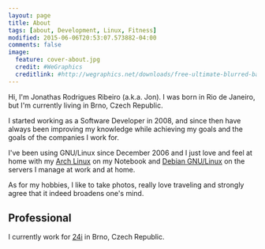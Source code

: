 ```yaml
---
layout: page
title: About
tags: [about, Development, Linux, Fitness]
modified: 2015-06-06T20:53:07.573882-04:00
comments: false
image:
  feature: cover-about.jpg
  credit: #WeGraphics
  creditlink: #http://wegraphics.net/downloads/free-ultimate-blurred-background-pack/
---
```

 
Hi, I'm Jonathas Rodrigues Ribeiro (a.k.a. Jon). I was born in Rio de Janeiro, but I'm currently living in Brno, Czech Republic.

I started working as a Software Developer in 2008, and since then have always been improving my knowledge while achieving my goals and the goals of the companies I work for.

I've been using GNU/Linux since December 2006 and I just love and feel at home with my [Arch Linux](http://archlinux.org) on my Notebook and [Debian GNU/Linux](http://debian.org) on the servers I manage at work and at home.

As for my hobbies, I like to take photos, really love traveling and strongly agree that it indeed broadens one's mind.

## Professional

I currently work for [24i](http://24i.com) in Brno, Czech Republic.
